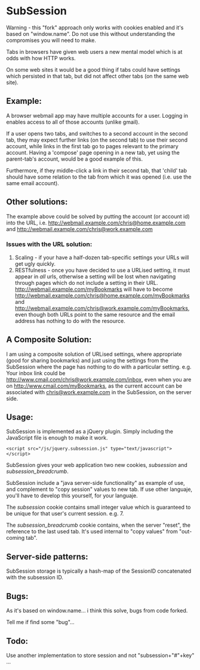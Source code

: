 SubSession
==========

Warning - this "fork" approach only works with cookies enabled and it's based on "window.name".  Do not use this without understanding the compromises you will need to make.

Tabs in browsers have given web users a new mental model which is at odds with how HTTP works.

On some web sites it would be a good thing if tabs could have settings which persisted in that tab, but did not affect other tabs (on the same web site). 


Example:
--------

A browser webmail app may have multiple accounts for a user.  Logging in enables access to all of those accounts (unlike gmail).  

If a user opens two tabs, and switches to a second account in the second tab, they may expect further links (on the second tab) to use their second account, while links in the first tab go to pages relevant to the primary account.  Having a 'compose' page opening in a new tab, yet using the parent-tab's account, would be a good example of this.

Furthermore, if they middle-click a link in their second tab, that 'child' tab should have some relation to the tab from which it was opened (i.e. use the same email account).


Other solutions:
----------------

The example above could be solved by putting the account (or account id) into the URL, i.e. http://webmail.example.com/chris@home.example.com and http://webmail.example.com/chris@work.example.com


### Issues with the URL solution:

1. Scaling - if your have a half-dozen tab-specific settings your URLs will get ugly quickly.
2. RESTfulness - once you have decided to use a URLised setting, it must appear in *all* urls, otherwise a setting will be lost when navigating through pages which do not include a setting in their URL.  
   http://webmail.example.com/myBookmarks will have to become http://webmail.example.com/chris@home.example.com/myBookmarks and http://webmail.example.com/chris@work.example.com/myBookmarks, even though both URLs point to the same resource and the email address has nothing to do with the resource.


A Composite Solution:
---------------------

I am using a composite solution of URLised settings, where appropriate (good for sharing bookmarks) and just using the settings from the SubSession where the page has nothing to do with a particular setting.  e.g.  Your inbox link could be http://www.cmail.com/chris@work.example.com/inbox, even when you are on http://www.cmail.com/myBookmarks, as the current account can be associated with chris@work.example.com in the SubSession, on the server side.


Usage:
------

SubSession is implemented as a jQuery plugin.  Simply including the JavaScript file is enough to make it work.

    <script src="/js/jquery.subsession.js" type="text/javascript"> </script> 

SubSession gives your web application two new cookies, *subsession* and *subsession_breadcrumb*.  

SubSession include a "java server-side functionality" as example of use, and complement to "copy session" values to new tab. If use other languaje, you'll have to develop this yourself, for your languaje.

The *subsession* cookie contains small integer value which is guaranteed to be unique for that user's current session.  e.g. 7.

The *subsession_breadcrumb* cookie contains, when the server "reset", the reference to the last used tab. It's used internal to "copy values" from "out-coming tab".


Server-side patterns:
---------------------

SubSession storage is typically a hash-map of the SessionID concatenated with the subsession ID.


Bugs:
-----

As it's based on window.name... i think this solve, bugs from code forked.

Tell me if find some "bug"...

Todo:
-----

Use another implementation to store session and not "subsession+"#"+key" ...